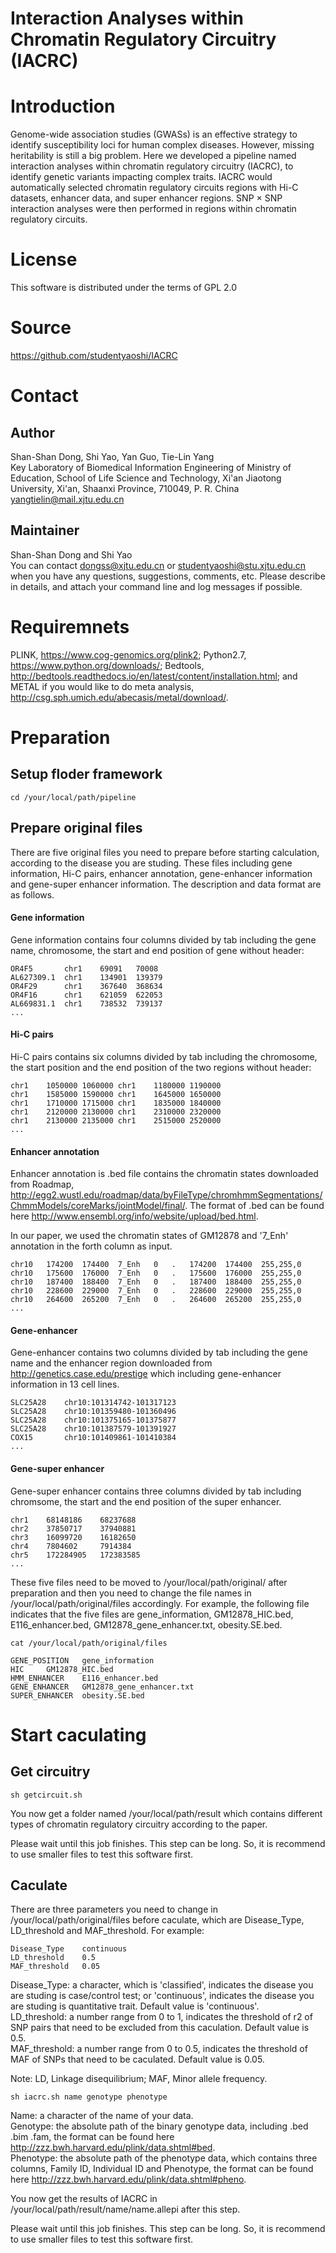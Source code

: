 # Interaction Analyses within Chromatin Regulatory Circuitry (IACRC)

# Introduction

Genome-wide association studies (GWASs) is an effective strategy to identify susceptibility loci for human complex diseases. However, missing heritability is still a big problem. Here we developed a pipeline named interaction analyses within chromatin regulatory circuitry (IACRC), to identify genetic variants impacting complex traits. IACRC would automatically selected chromatin regulatory circuits regions with Hi-C datasets, enhancer data, and super enhancer regions. SNP × SNP interaction analyses were then performed in regions within chromatin regulatory circuits.

# License

This software is distributed under the terms of GPL 2.0

# Source

https://github.com/studentyaoshi/IACRC

# Contact

## Author

Shan-Shan Dong, Shi Yao, Yan Guo, Tie-Lin Yang </br>
Key Laboratory of Biomedical Information Engineering of Ministry of Education, School of Life Science and Technology, Xi'an Jiaotong University, Xi'an, Shaanxi Province, 710049, P. R. China </br>
yangtielin@mail.xjtu.edu.cn

## Maintainer

Shan-Shan Dong and Shi Yao </br>
You can contact dongss@xjtu.edu.cn or studentyaoshi@stu.xjtu.edu.cn when you have any questions, suggestions, comments, etc. Please describe in details, and attach your command line and log messages if possible.

# Requiremnets

PLINK, https://www.cog-genomics.org/plink2; Python2.7, https://www.python.org/downloads/; Bedtools, http://bedtools.readthedocs.io/en/latest/content/installation.html; and METAL if you would like to do meta analysis, http://csg.sph.umich.edu/abecasis/metal/download/.

# Preparation

## Setup floder framework

```
cd /your/local/path/pipeline
```

## Prepare original files
There are five original files you need to prepare before starting calculation, according to the disease you are studing. These files including gene information, Hi-C pairs, enhancer annotation, gene-enhancer information and gene-super enhancer information. The description and data format are as follows.

#### Gene information

Gene information contains four columns divided by tab including the gene name, chromosome, the start and end position of gene without header:

```
OR4F5		chr1	69091	70008
AL627309.1	chr1	134901	139379
OR4F29		chr1	367640	368634
OR4F16		chr1	621059	622053
AL669831.1	chr1	738532	739137
...
```

#### Hi-C pairs

Hi-C pairs contains six columns divided by tab including the chromosome, the start position and the end position of the two regions without  header:

```
chr1	1050000	1060000	chr1	1180000	1190000
chr1	1585000	1590000	chr1	1645000	1650000
chr1	1710000	1715000	chr1	1835000	1840000
chr1	2120000	2130000	chr1	2310000	2320000
chr1	2130000	2135000	chr1	2515000	2520000
...
```

#### Enhancer annotation

Enhancer annotation is .bed file contains the chromatin states downloaded from Roadmap, http://egg2.wustl.edu/roadmap/data/byFileType/chromhmmSegmentations/ChmmModels/coreMarks/jointModel/final/. The format of .bed can be found here http://www.ensembl.org/info/website/upload/bed.html.

In our paper, we used the chromatin states of GM12878 and '7_Enh' annotation in the forth column as input.

```
chr10	174200	174400	7_Enh	0	.	174200	174400	255,255,0
chr10	175600	176000	7_Enh	0	.	175600	176000	255,255,0
chr10	187400	188400	7_Enh	0	.	187400	188400	255,255,0
chr10	228600	229000	7_Enh	0	.	228600	229000	255,255,0
chr10	264600	265200	7_Enh	0	.	264600	265200	255,255,0
...
```

#### Gene-enhancer
Gene-enhancer contains two columns divided by tab including the gene name and the enhancer region downloaded from http://genetics.case.edu/prestige which including gene-enhancer information in 13 cell lines.

```
SLC25A28	chr10:101314742-101317123
SLC25A28	chr10:101359480-101360496
SLC25A28	chr10:101375165-101375877
SLC25A28	chr10:101387579-101391927
COX15		chr10:101409861-101410384
...
```

#### Gene-super enhancer
Gene-super enhancer contains three columns divided by tab including chromsome, the start and the end position of the super enhancer.

```
chr1	68148186	68237688
chr2	37850717	37940881
chr3	16099720	16182650
chr4	7804602		7914384
chr5	172284905	172383585
...
```
These five files need to be moved to /your/local/path/original/ after preparation and then you need to change the file names in /your/local/path/original/files accordingly. For example, the following file indicates that the five files are gene_information, GM12878_HIC.bed, E116_enhancer.bed, GM12878_gene_enhancer.txt, obesity.SE.bed.

```
cat /your/local/path/original/files
```

```
GENE_POSITION	gene_information
HIC		GM12878_HIC.bed
HMM_ENHANCER	E116_enhancer.bed
GENE_ENHANCER	GM12878_gene_enhancer.txt
SUPER_ENHANCER	obesity.SE.bed
```

# Start caculating

## Get circuitry
```
sh getcircuit.sh
```
You now get a folder named /your/local/path/result which contains different types of chromatin regulatory circuitry according to the paper.

Please wait until this job finishes.
This step can be long. So, it is recommend to use smaller files to test this software first.

## Caculate

There are three parameters you need to change in /your/local/path/original/files before caculate, which are Disease_Type, LD_threshold and MAF_threshold. For example:

```
Disease_Type	continuous
LD_threshold	0.5
MAF_threshold	0.05
```

Disease_Type: a character, which is 'classified', indicates the disease you are studing is case/control test; or 'continuous', indicates the disease you are studing is quantitative trait. Default value is 'continuous'.</br>
LD_threshold: a number range from 0 to 1, indicates the threshold of r2 of SNP pairs that need to be excluded from this caculation. Default value is 0.5.</br>
MAF_threshold: a number range from 0 to 0.5, indicates the threshold of MAF of SNPs that need to be caculated. Default value is 0.05.

Note: LD, Linkage disequilibrium; MAF, Minor allele frequency.

```
sh iacrc.sh name genotype phenotype
```

Name: a character of the name of your data. </br>
Genotype: the absolute path of the binary genotype data, including .bed .bim .fam, the format can be found here http://zzz.bwh.harvard.edu/plink/data.shtml#bed. </br>
Phenotype: the absolute path of the phenotype data, which contains three columns, Family ID, Individual ID and Phenotype, the format can be found here http://zzz.bwh.harvard.edu/plink/data.shtml#pheno.

You now get the results of IACRC in /your/local/path/result/name/name.allepi after this step.

Please wait until this job finishes. This step can be long. So, it is recommend to use smaller files to test this software first.

